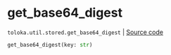 # get_base64_digest
`toloka.util.stored.get_base64_digest` | [Source code](https://github.com/Toloka/toloka-kit/blob/v1.2.0/src/util/stored.py#L24)

```python
get_base64_digest(key: str)
```


